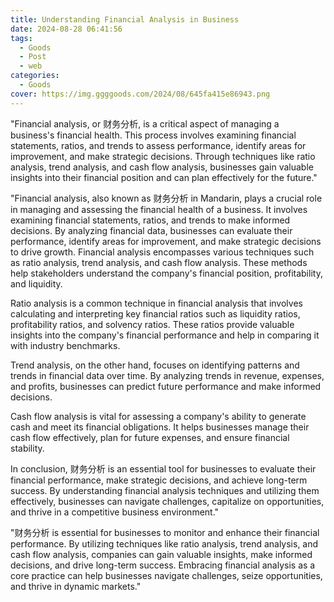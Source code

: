 ```yaml
---
title: Understanding Financial Analysis in Business
date: 2024-08-28 06:41:56
tags:
  - Goods
  - Post
  - web
categories:
  - Goods
cover: https://img.ggggoods.com/2024/08/645fa415e86943.png
---
```


"Financial analysis, or 财务分析, is a critical aspect of managing a business's financial health. This process involves examining financial statements, ratios, and trends to assess performance, identify areas for improvement, and make strategic decisions. Through techniques like ratio analysis, trend analysis, and cash flow analysis, businesses gain valuable insights into their financial position and can plan effectively for the future."

"Financial analysis, also known as 财务分析 in Mandarin, plays a crucial role in managing and assessing the financial health of a business. It involves examining financial statements, ratios, and trends to make informed decisions. By analyzing financial data, businesses can evaluate their performance, identify areas for improvement, and make strategic decisions to drive growth. Financial analysis encompasses various techniques such as ratio analysis, trend analysis, and cash flow analysis. These methods help stakeholders understand the company's financial position, profitability, and liquidity.

Ratio analysis is a common technique in financial analysis that involves calculating and interpreting key financial ratios such as liquidity ratios, profitability ratios, and solvency ratios. These ratios provide valuable insights into the company's financial performance and help in comparing it with industry benchmarks.

Trend analysis, on the other hand, focuses on identifying patterns and trends in financial data over time. By analyzing trends in revenue, expenses, and profits, businesses can predict future performance and make informed decisions.

Cash flow analysis is vital for assessing a company's ability to generate cash and meet its financial obligations. It helps businesses manage their cash flow effectively, plan for future expenses, and ensure financial stability.

In conclusion, 财务分析 is an essential tool for businesses to evaluate their financial performance, make strategic decisions, and achieve long-term success. By understanding financial analysis techniques and utilizing them effectively, businesses can navigate challenges, capitalize on opportunities, and thrive in a competitive business environment."

"财务分析 is essential for businesses to monitor and enhance their financial performance. By utilizing techniques like ratio analysis, trend analysis, and cash flow analysis, companies can gain valuable insights, make informed decisions, and drive long-term success. Embracing financial analysis as a core practice can help businesses navigate challenges, seize opportunities, and thrive in dynamic markets."
